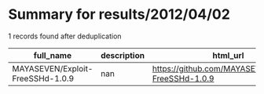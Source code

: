 
# Summary for results/2012/04/02
    
1 records found after deduplication

| full_name | description | html_url | matched_list | matched_count | pushed_at | size | stargazers_count | language | forks_count |
|----------------------------------|---------------|-----------------------------------------------------|----------------|-----------------|---------------------------|--------|--------------------|------------|---------------|
| MAYASEVEN/Exploit-FreeSSHd-1.0.9 | nan | https://github.com/MAYASEVEN/Exploit-FreeSSHd-1.0.9 | ['exploit'] | 1 | 2012-04-02 10:58:25+00:00 | 91 | 3 | Python | 7 |
